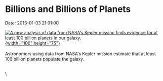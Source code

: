 Billions and Billions of Planets
================================

Date: 2013-01-03 21:01:00

[![A new analysis of data from NASA\'s Kepler mission finds evidence for
at least 100 billion planets in our
galaxy.](http://www.jpl.nasa.gov/images/kepler/20130103/kepler20130103-th.jpg){width="100"
height="75"}](http://www.jpl.nasa.gov/news/news.cfm?release=2013-002&rn=news.xml&rst=3639)\
\
Astronomers using data from NASA\'s Kepler mission estimate that at
least 100 billion planets populate the galaxy.

\
\

